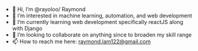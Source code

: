- 👋 Hi, I’m @rayoloo/ Raymond
- 👀 I’m interested in machine learning, automation, and web development
- 🌱 I’m currently learning web development specifically reactJS along with Django
- 💞️ I’m looking to collaborate on anything since to broaden my skill range
- 📫 How to reach me here: raymond.lam122@gmail.com

<!---
rayoloo/rayoloo is a ✨ special ✨ repository because its `README.md` (this file) appears on your GitHub profile.
You can click the Preview link to take a look at your changes.
--->
